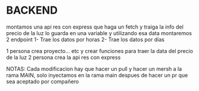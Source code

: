 # BACKEND

montamos una api res con express que haga un fetch y traiga la info del precio de la luz 
lo guarda en una variable y utilizando esa data montaremos 2 endpoint
1- Trae los datos por horas
2- Trae los datos por dias 

1 persona crea proyecto... etc y crear funciones para traer la data del precio de la luz
2 persona crea la api res con express



NOTAS: 
Cada modificacion hay que hacer un pull y hacer un mersh a la rama MAIN, solo inyectamos en la rama main despues de hacer un pr que sea aceptado por compañero